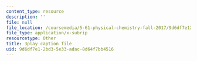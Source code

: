 ```yaml
---
content_type: resource
description: ''
file: null
file_location: /coursemedia/5-61-physical-chemistry-fall-2017/9d6df7e12bd35e33adac8d64f7bb4516_3RGYj06NSTI.vtt
file_type: application/x-subrip
resourcetype: Other
title: 3play caption file
uid: 9d6df7e1-2bd3-5e33-adac-8d64f7bb4516
---
```

